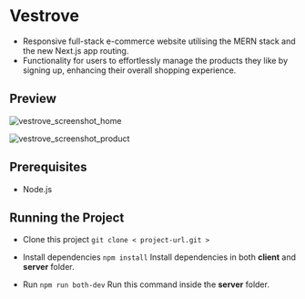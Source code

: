 # Vestrove

- Responsive full-stack e-commerce website utilising the MERN stack and the new Next.js app routing.
- Functionality for users to effortlessly manage the products they like by signing up, enhancing their overall shopping experience.

## Preview

![vestrove_screenshot_home](https://firebasestorage.googleapis.com/v0/b/gagan1337-a73b1.appspot.com/o/v2_vestrove_2.webp?alt=media&token=3e604eb4-70a5-4f05-95a5-58d75e98646b)

![vestrove_screenshot_product](https://firebasestorage.googleapis.com/v0/b/gagan1337-a73b1.appspot.com/o/ss_vestrove_1.webp?alt=media&token=15b4b298-a4db-4dce-b0c9-d9da073dbeb9)

## Prerequisites

- Node.js

## Running the Project

- Clone this project
  `git clone < project-url.git >`
  
- Install dependencies
  `npm install`
  Install dependencies in both **client** and **server** folder.
  
- Run
  `npm run both-dev`
  Run this command inside the **server** folder.
